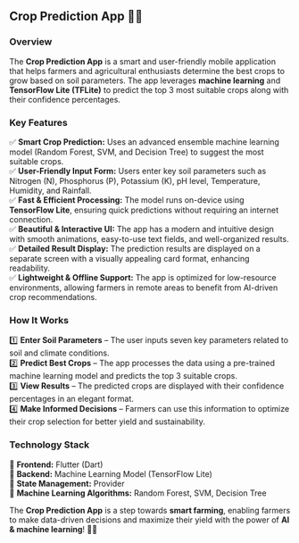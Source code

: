 

## **Crop Prediction App** 🌱📱  

### **Overview**  
The **Crop Prediction App** is a smart and user-friendly mobile application that helps farmers and agricultural enthusiasts determine the best crops to grow based on soil parameters. The app leverages **machine learning** and **TensorFlow Lite (TFLite)** to predict the top 3 most suitable crops along with their confidence percentages.  

### **Key Features**  

✅ **Smart Crop Prediction:** Uses an advanced ensemble machine learning model (Random Forest, SVM, and Decision Tree) to suggest the most suitable crops.  
✅ **User-Friendly Input Form:** Users enter key soil parameters such as Nitrogen (N), Phosphorus (P), Potassium (K), pH level, Temperature, Humidity, and Rainfall.  
✅ **Fast & Efficient Processing:** The model runs on-device using **TensorFlow Lite**, ensuring quick predictions without requiring an internet connection.  
✅ **Beautiful & Interactive UI:** The app has a modern and intuitive design with smooth animations, easy-to-use text fields, and well-organized results.  
✅ **Detailed Result Display:** The prediction results are displayed on a separate screen with a visually appealing card format, enhancing readability.  
✅ **Lightweight & Offline Support:** The app is optimized for low-resource environments, allowing farmers in remote areas to benefit from AI-driven crop recommendations.  

### **How It Works**  

1️⃣ **Enter Soil Parameters** – The user inputs seven key parameters related to soil and climate conditions.  
2️⃣ **Predict Best Crops** – The app processes the data using a pre-trained machine learning model and predicts the top 3 suitable crops.  
3️⃣ **View Results** – The predicted crops are displayed with their confidence percentages in an elegant format.  
4️⃣ **Make Informed Decisions** – Farmers can use this information to optimize their crop selection for better yield and sustainability.  

### **Technology Stack**  

📌 **Frontend:** Flutter (Dart)  
📌 **Backend:** Machine Learning Model (TensorFlow Lite)  
📌 **State Management:** Provider  
📌 **Machine Learning Algorithms:** Random Forest, SVM, Decision Tree  

 

The **Crop Prediction App** is a step towards **smart farming**, enabling farmers to make data-driven decisions and maximize their yield with the power of **AI & machine learning**! 🌿🚜
